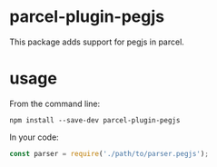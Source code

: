 # parcel-plugin-pegjs

This package adds support for pegjs in parcel.

# usage

From the command line:

```
npm install --save-dev parcel-plugin-pegjs
```

In your code:

```js
const parser = require('./path/to/parser.pegjs');
```
